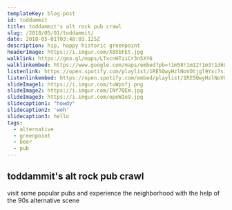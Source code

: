 ```yaml
---
templateKey: blog-post
id: toddammit
title: toddammit's alt rock pub crawl
slug: /2018/05/01/toddammit/
date: 2018-05-01T03:48:03.125Z
description: hip, happy historic greenpoint
headerImage: https://i.imgur.com/X85bFEt.jpg
walklink: https://goo.gl/maps/LTxcnHTziCr3n5XY6
walklinkembed: https://www.google.com/maps/embed?pb=!1m58!1m12!1m3!1d6047.199480917507!2d-73.95913400060427!3d40.72682699754999!2m3!1f0!2f0!3f0!3m2!1i1024!2i768!4f13.1!4m43!3e2!4m5!1s0x89c259442148b1ab%3A0xcd8673bf4e1c428c!2sLake+Street+Bar%2C+706+Manhattan+Ave%2C+Brooklyn%2C+NY+11222!3m2!1d40.7257289!2d-73.9517192!4m5!1s0x89c25940a8965fc3%3A0x50d7bf3aead75eb4!2sThe+Brew+Inn!3m2!1d40.731043!2d-73.95416689999999!4m5!1s0x89c259405f2592b7%3A0x155e353c259706f7!2sBlack+Rabbit!3m2!1d40.7301037!2d-73.9566243!4m5!1s0x89c259404fe0f67d%3A0xd4fbcd3b7d959ed2!2sPencil+Factory!3m2!1d40.7297855!2d-73.9574588!4m5!1s0x89c25954a14eee71%3A0xad541fe7db233c0c!2sMagazine+Bar!3m2!1d40.7293588!2d-73.957363!4m5!1s0x89c259422789e21d%3A0x8a4f82d56c7a78df!2sThe+Diamond!3m2!1d40.7267535!2d-73.9574737!4m5!1s0x89c259433e189c85%3A0x6ac76a024af4bae5!2sThe+Gutter!3m2!1d40.7225949!2d-73.9554301!5e0!3m2!1sen!2sus!4v1564162835020!5m2!1sen!2sus
listenlink: https://open.spotify.com/playlist/1RE5QwyHzlNoVOtjgl9Yxc?si=wLsVOG5NQ7ioYYBBiu2ZdQ
listenlinkembed: https://open.spotify.com/embed/playlist/1RE5QwyHzlNoVOtjgl9Yxc?si=wLsVOG5NQ7ioYYBBiu2ZdQ
slideImage1: https://i.imgur.com/tuWpsfj.png
slideImage2: https://i.imgur.com/INf7QEm.jpg
slideImage3: https://i.imgur.com/opeWIe9.jpg
slidecaption1: "howdy"
slidecaption2: 'woh'
slidecaption3: hello
tags:
  - alternative
  - greenpoint
  - beer
  - pub
---
```


## toddammit's alt rock pub crawl

visit some popular pubs and experience the neighborhood with the help of the 90s alternative scene